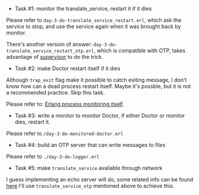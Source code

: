 * Task #1: monitor the translate_service, restart it if it dies

Please refer to `day-3-do-translate_service_restart.erl`, which ask the service to stop, 
and use the service again when it was brought back by monitor.

There's another version of answer: `day-3-do-translate_service_restart_otp.erl`, which is compatible with OTP,
takes advantage of [supervisor](http://www.erlang.org/doc/man/supervisor.html) to do the trick.

* Task #2: make Doctor restart itself if it dies

Although `trap_exit` flag make it possible to catch exiting message,
I don't know how can a dead process restart itself.
Maybe it's possble, but it is not a recommended practice.
Skip this task.

Please refer to: [Erlang process monitoring itself](http://stackoverflow.com/questions/8464369/erlang-process-monitoring-itself).

* Task #3: write a monitor to monitor Doctor, if either Doctor or monitor dies, restart it.

Please refer to `/day-3-do-monitored-doctor.erl`

* Task #4: build an OTP server that can write messages to files

Please refer to `./day-3-do-logger.erl`

* Task #5: make `translate_service` avaliable through network

I guess implementing an echo server will do, some related info can be found [here](http://kazmier.net/computer/port-howto/)
I'll use `translate_service_otp` mentioned above to achieve this.
